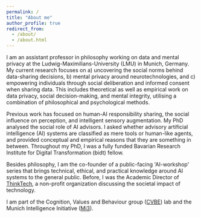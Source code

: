 ```yaml
---
permalink: /
title: "About me"
author_profile: true
redirect_from: 
  - /about/
  - /about.html
---
```


I am an assistant professor in philosophy working on data and mental privacy at the Ludwig-Maximilians-University (LMU) in Munich, Germany. My current research focuses on a) uncovering the social norms behind data-sharing decisions, b) mental privacy around neurotechnologies, and c) empowering individuals through social deliberation and informed consent when sharing data. This includes theoretical as well as empirical work on data privacy, social decision-making, and mental integrity, utilising a combination of philosophical and psychological methods. 

Previous work has focused on human-AI responsibility sharing, the social influence on perception, and intelligent sensory augmentation. My PhD analysed the social role of AI advisors. I asked whether advisory artificial intelligence (AI) systems are classified as mere tools or human-like agents, and provided conceptual and empirical reasons that they are something in between. Throughout my PhD, I was a fully funded Bavarian Research Institute for Digital Transformation (bidt) fellow.

Besides philosophy, I am the co-founder of a public-facing 'AI-workshop' series that brings technical, ethical, and practical knowledge around AI systems to the general public. Before, I was the Academic Director of [ThinkTech](https://www.thinktech.ngo/), a non-profit organization discussing the societal impact of technology. 

I am part of the Cognition, Values and Behaviour group ([CVBE](https://www.cvbe.philosophie.uni-muenchen.de/about_us/index.html)) lab and the Munich Intelligence Initiative ([Mi3](https://mi3.info/)).


